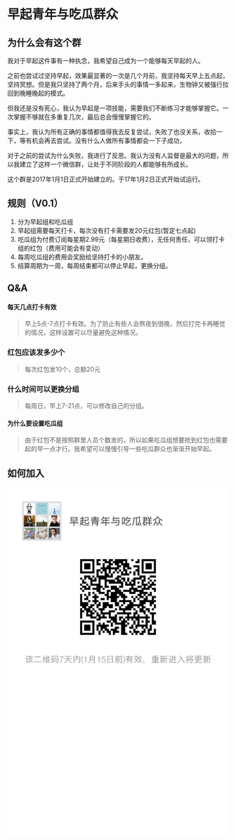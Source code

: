 # 早起青年与吃瓜群众

## 为什么会有这个群
我对于早起这件事有一种执念，我希望自己成为一个能够每天早起的人。

之前也尝试过坚持早起，效果最显著的一次是几个月前，我坚持每天早上五点起，坚持冥想。但是我只坚持了两个月，后来手头的事情一多起来，生物钟又被强行拉回到晚睡晚起的模式。

但我还是没有死心，我认为早起是一项技能，需要我们不断练习才能够掌握它。一次掌握不够就在多重复几次，最后总会慢慢掌握它的。

事实上，我认为所有正确的事情都值得我去反复尝试，失败了也没关系，收拾一下，等有机会再去尝试。没有什么人做所有事情都会一下子成功，

对于之前的尝试为什么失败，我进行了反思。我认为没有人监督是最大的问题，所以我建立了这样一个微信群，让处于不同阶段的人都能够有所成长。

这个群是2017年1月1日正式开始建立的。于17年1月2日正式开始试运行。



## 规则（V0.1）
1. 分为早起组和吃瓜组
2. 早起组需要每天打卡，每次没有打卡需要发20元红包(暂定七点起)
3. 吃瓜组为付费订阅每星期2.99元（每星期日收费），无任何责任，可以领打卡组的红包（费用可能会有变动）
4. 每周吃瓜组的费用会奖励给坚持打卡的小朋友。
5. 结算周期为一周，每周结束都可以停止早起，更换分组。

## Q&A

#### 每天几点打卡有效
> 早上5点-7点打卡有效。为了防止有些人会熬夜到很晚，然后打完卡再睡觉的情况，这样设置可以尽量避免这种情况。

### 红包应该发多少个
> 每次红包发10个，总额20元

### 什么时间可以更换分组
> 每周日，早上7-21点，可以修改自己的分组。

#### 为什么要设置吃瓜组
> 由于红包不是按照群里人员个数发的，所以如果吃瓜组想要抢到红包也需要起的早一点才行。我希望可以慢慢引导一些吃瓜群众也渐渐开始早起。


## 如何加入
![](/weixin.png)





